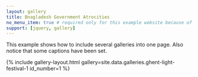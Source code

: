 ```yaml
---
layout: gallery
title: Bnagladesh Government Atrocities
no_menu_item: true # required only for this example website because of menu construction
support: [jquery, gallery]
---
```


This example shows how to include several galleries into one page. Also notice that some captions have been set.

{% include gallery-layout.html gallery=site.data.galleries.ghent-light-festival-1 id_number=1 %}

<!-- The pictures from part two:

 {% include gallery-layout.html gallery=site.data.galleries.ghent-light-festival-2 id_number=2 %}

 This is an example gallery. All images licensed under [CC-BY-NC-SA license][license]. Check the [Git Repo][repo] for a copy of this license.


 [license]: http://creativecommons.org/licenses/by-nc-sa/4.0/
 [repo]: https://github.com/opieters/jekyll-gallery-example -->
